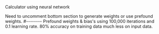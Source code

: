Calculator using neural network

Need to uncomment bottom section to generate weights or use prefound weights.
#--------
Prefound weights & bias's using 100,000 iterations and 0.1 learning rate.
80% accuracy on training data much less on input data.

